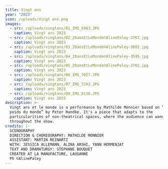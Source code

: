 ```yaml
---
title: Vingt ans
year: "2023"
icon: /uploads/Vingt ans.png
images:
  - src: /uploads/vingtans/01_IMG_6983.JPG
    caption: Vingt ans 2023
  - src: /uploads/vingtans/02_20ansEtLeMonde©AlinePaley-3767.jpg
    caption: Vingt ans 2023
  - src: /uploads/vingtans/03_20ansEtLeMonde©AlinePaley-3602.jpg
    caption: Vingt ans 2023
  - src: /uploads/vingtans/04_20ansEtLeMonde©AlinePaley-3595.jpg
    caption: Vingt ans 2023
  - src: /uploads/vingtans/05_20ansEtLeMonde©AlinePaley-3702.jpg
    caption: Vingt ans 2023
  - src: /uploads/vingtans/06_IMG_7027.JPG
    caption: Vingt ans 2023
  - src: /uploads/vingtans/07_IMG_7292.JPG
    caption: Vingt ans 2023
  - src: /uploads/vingtans/08_IMG_8136.JPG
    caption: Vingt ans 2023
description: >-
  Vingt ans et le monde is a performance by Mathilde Monnier based on “Le
  poids du monde” by Peter Handke. It's a piece that adapts to the
  particularities of non-theatrical spaces, where the audience can wander
  throughout the show.
credits: |-
  SCENOGRAPHY
  DIRECTION & CHOREOGRAPHY: MATHILDE MONNIER
  ASSISTANT: MARTIN REINARTZ
  WITH: JESSICA ALLEMANN, ALINA ARSHI, YANN HERMENJAT
  TEXT AND DRAMATURGY: STÉPHANE BOUQUET
  CREATED AT LA MANUFACTURE, LAUSANNE
  Ph ©AlinePaley
---
```

